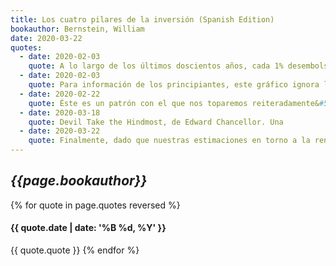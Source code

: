 ```yaml
---
title: Los cuatro pilares de la inversión (Spanish Edition)
bookauthor: Bernstein, William
date: 2020-03-22
quotes:
  - date: 2020-02-03
    quote: A lo largo de los últimos doscientos años, cada 1% desembolsado anualmente reduce la cantidad final por un factor de ocho. Por ejemplo, una reducción del 1% en los beneficios reducirá la cantidad de beneficio final de 23 millones de dólares a unos 3 millones, mientras que un 2% de reducción lo dejará en unos 400.000 dólares.
  - date: 2020-02-03
    quote: Para información de los principiantes, este gráfico ignora las comisiones e impuestos, que habrían hecho disminuir los beneficios en otro uno o dos por ciento, reduciendo una fortuna potencial de 23 millones de dólares a las cantidades arriba mencionadas.
  - date: 2020-02-22
    quote: Éste es un patrón con el que nos toparemos reiteradamente&#58; en el ámbito de los profesionales de las finanzas, los mejores resultados pueden explicarse fácilmente por el azar, mientras que los peores parecen ser fruto de una persistente y casi misteriosa incompetencia.
  - date: 2020-03-18
    quote: Devil Take the Hindmost, de Edward Chancellor. Una
  - date: 2020-03-22
    quote: Finalmente, dado que nuestras estimaciones en torno a la rentabilidad futura de acciones y bonos son muy rigurosas, no tiene mucho sentido poseer más del 80% de acciones, más allá de lo agresivo y tolerante al riesgo que usted sea.
---
```

## *{{page.bookauthor}}*

{% for quote in page.quotes reversed %}
#### {{ quote.date | date: '%B %d, %Y' }}
{{ quote.quote }}
{% endfor %}
